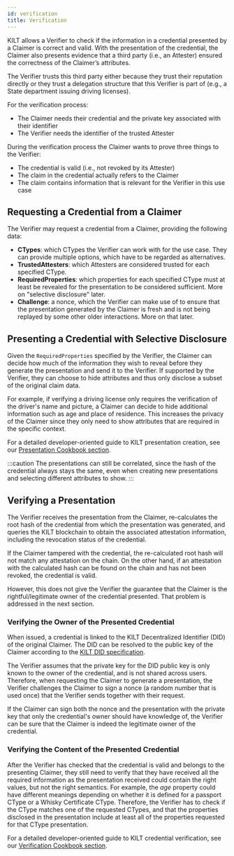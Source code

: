 ```yaml
---
id: verification
title: Verification
---
```


KILT allows a Verifier to check if the information in a credential presented by a Claimer is correct and valid.
With the presentation of the credential, the Claimer also presents evidence that a third party (i.e., an Attester) ensured the correctness of the Claimer’s attributes.

The Verifier trusts this third party either because they trust their reputation directly or they trust a delegation structure that this Verifier is part of (e.g., a State department issuing driving licenses).

For the verification process:

- The Claimer needs their credential and the private key associated with their identifier
- The Verifier needs the identifier of the trusted Attester

During the verification process the Claimer wants to prove three things to the Verifier:

- The credential is valid (i.e., not revoked by its Attester)
- The claim in the credential actually refers to the Claimer 
- The claim contains information that is relevant for the Verifier in this use case

## Requesting a Credential from a Claimer

The Verifier may request a credential from a Claimer, providing the following data:
- **CTypes**: which CTypes the Verifier can work with for the use case. They can provide multiple options, which have to be regarded as alternatives.
- **TrustedAttesters**: which Attesters are considered trusted for each specified CType.
- **RequiredProperties**: which properties for each specified CType must at least be revealed for the presentation to be considered sufficient. More on "selective disclosure" later.
- **Challenge**: a nonce, which the Verifier can make use of to ensure that the presentation generated by the Claimer is fresh and is not being replayed by some other older interactions. More on that later.

## Presenting a Credential with Selective Disclosure

Given the `RequiredProperties` specified by the Verifier, the Claimer can decide how much of the information they wish to reveal before they generate the presentation and send it to the Verifier.
If supported by the Verifier, they can choose to hide attributes and thus only disclose a subset of the original claim data.

For example, if verifying a driving license only requires the verification of the driver's name and picture, a Claimer can decide to hide additional information such as age and place of residence.
This increases the privacy of the Claimer since they only need to show attributes that are required in the specific context.

For a detailed developer-oriented guide to KILT presentation creation, see our [Presentation Cookbook section](../../develop/01_sdk/02_cookbook/04_claiming/04_presentation_creation.md).

:::caution
The presentations can still be correlated, since the hash of the credential always stays the same, even when creating new presentations and selecting different attributes to show.
:::

## Verifying a Presentation

The Verifier receives the presentation from the Claimer, re-calculates the root hash of the credential from which the presentation was generated, and queries the KILT blockchain to obtain the associated attestation information, including the revocation status of the credential.

If the Claimer tampered with the credential, the re-calculated root hash will not match any attestation on the chain.
On the other hand, if an attestation with the calculated hash can be found on the chain and has not been revoked, the credential is valid.

However, this does not give the Verifier the guarantee that the Claimer is the rightful/legitimate owner of the credential presented.
That problem is addressed in the next section.

### Verifying the Owner of the Presented Credential

When issued, a credential is linked to the KILT Decentralized Identifier (DID) of the original Claimer.
The DID can be resolved to the public key of the Claimer according to the [KILT DID specification](https://github.com/KILTprotocol/kilt-did-driver/blob/master/docs/did-spec/spec.md).

The Verifier assumes that the private key for the DID public key is only known to the owner of the credential, and is not shared across users.
Therefore, when requesting the Claimer to generate a presentation, the Verifier challenges the Claimer to sign a nonce (a random number that is used once) that the Verifier sends together with their request.

If the Claimer can sign both the nonce and the presentation with the private key that only the credential's owner should have knowledge of, the Verifier can be sure that the Claimer is indeed the legitimate owner of the credential.

### Verifying the Content of the Presented Credential

After the Verifier has checked that the credential is valid and belongs to the presenting Claimer, they still need to verify that they have received all the required information as the presentation received could contain the right values, but not the right semantics.
For example, the _age_ property could have different meanings depending on whether it is defined for a passport CType or a Whisky Certificate CType.
Therefore, the Verifier has to check if the CType matches one of the requested CTypes, and that the properties disclosed in the presentation include at least all of the properties requested for that CType presentation.

For a detailed developer-oriented guide to KILT credential verification, see our [Verification Cookbook section](../../develop/01_sdk/02_cookbook/04_claiming/05_presentation_verification.md).
